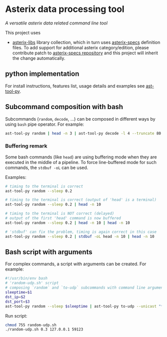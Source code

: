 # Asterix data processing tool

*A versatile asterix data related command line tool*

This project uses
* [asterix-libs](https://github.com/zoranbosnjak/asterix-libs#readme)
library collection, which in turn uses
[asterix-specs](https://zoranbosnjak.github.io/asterix-specs/)
definition files. To add support for additional asterix
category/edition, please contribute patch to
[asterix-specs repository](https://github.com/zoranbosnjak/asterix-specs)
and this project will inherit the change automatically.

## python implementation

For install instructions, features list, usage details and examples see
[ast-tool-py](ast-tool-py/README.md).

## Subcommand composition with bash

Subcommands (`random`, `decode`, ...) can be composed in different
ways by using `bash` pipe operator. For example:

```bash
ast-tool-py random | head -n 3 | ast-tool-py decode -l 4 --truncate 80
```

### Buffering remark

Some bash commands (like `head`) are using buffering mode when they are
executed in the middle of a pipeline. To force line-buffered mode for such
commands, the `stdbuf -oL` can be used.

Examples:

```bash
# timing to the terminal is correct
ast-tool-py random --sleep 0.2

# timing to the terminal is correct (output of 'head' is a terminal)
ast-tool-py random --sleep 0.2 | head -n 10

# timing to the terminal is NOT correct (delayed)
# output of the first 'head' command is now buffered
ast-tool-py random --sleep 0.2 | head -n 10 | head -n 10

# 'stdbuf' can fix the problem, timing is again correct in this case
ast-tool-py random --sleep 0.2 | stdbuf -oL head -n 10 | head -n 10
```

## Bash script with arguments

For complex commands, a script with arguments can be created. For example:

```bash
#!/usr/bin/env bash
# 'random-udp.sh' script
# composing `random` and `to-udp` subcommands with command line arguments
sleeptime=$1
dst_ip=$2
dst_port=$3
ast-tool-py random --sleep $sleeptime | ast-tool-py to-udp --unicast "*" $dst_ip $dst_port
```

Run script:

```bash
chmod 755 random-udp.sh
./random-udp.sh 0.3 127.0.0.1 59123
```
